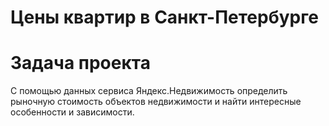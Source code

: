 # Цены квартир в Санкт-Петербурге

# Задача проекта 
С помощью данных сервиса Яндекс.Недвижимость определить рыночную стоимость объектов недвижимости и найти интересные особенности и зависимости.

